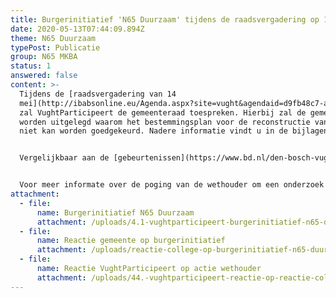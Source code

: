 ```yaml
---
title: Burgerinitiatief 'N65 Duurzaam' tijdens de raadsvergadering op 14 mei
date: 2020-05-13T07:44:09.894Z
theme: N65 Duurzaam
typePost: Publicatie
group: N65 MKBA
status: 1
answered: false
content: >-
  Tijdens de [raadsvergadering van 14
  mei](http://ibabsonline.eu/Agenda.aspx?site=vught&agendaid=d9fb48c7-adff-4a1a-8917-e0db00333cc1&FoundIDs=)
  zal VughtParticipeert de gemeenteraad toespreken. Hierbij zal de gemeenteraad
  worden uitgelegd waarom het bestemmingsplan voor de reconstructie van de N65
  niet kan worden goedgekeurd. Nadere informatie vindt u in de bijlagen.


  Vergelijkbaar aan de [gebeurtenissen](https://www.bd.nl/den-bosch-vught/grote-zorgen-en-emotionele-betogen-over-n65-plan~a5ca60e6/) voorafgaand aan de inspraakavond op 7 mei, worden ook op 14 mei vanaf 19:00 uur vele inwoners verwacht bij de ingang van het van der Valk hotel aan de Bosscheweg 2 in Vught.


  Voor meer informate over de poging van de wethouder om een onderzoek naar een tunnelvariant te frustreren [lees verder](https://www.vughtparticipeert.nl/post/mislukte-poging-onderzoek-naar-tunnelvariant-te-frustreren/c3b29e4a4d74fc635c0791341b515ae6#main)
attachment:
  - file:
      name: Burgerinitiatief N65 Duurzaam
      attachment: /uploads/4.1-vughtparticipeert-burgerinitiatief-n65-duurzaam.pdf
  - file:
      name: Reactie gemeente op burgerinitiatief
      attachment: /uploads/reactie-college-op-burgerinitiatief-n65-duurzaam.pdf
  - file:
      name: Reactie VughtParticipeert op actie wethouder
      attachment: /uploads/44.-vughtparticipeert-reactie-op-reactie-college.pdf
---
```

